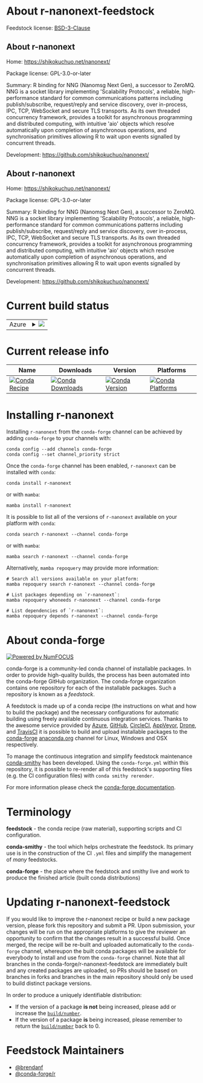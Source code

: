 About r-nanonext-feedstock
==========================

Feedstock license: [BSD-3-Clause](https://github.com/conda-forge/r-nanonext-feedstock/blob/main/LICENSE.txt)


About r-nanonext
----------------

Home: https://shikokuchuo.net/nanonext/

Package license: GPL-3.0-or-later

Summary: R binding for NNG (Nanomsg Next Gen), a successor to ZeroMQ. NNG is a socket library implementing 'Scalability Protocols', a reliable, high-performance standard for common communications patterns including publish/subscribe, request/reply and service discovery, over in-process, IPC, TCP, WebSocket and secure TLS transports. As its own threaded concurrency framework, provides a toolkit for asynchronous programming and distributed computing, with intuitive 'aio' objects which resolve automatically upon completion of asynchronous operations, and synchronisation primitives allowing R to wait upon events signalled by concurrent threads.

Development: https://github.com/shikokuchuo/nanonext/

About r-nanonext
----------------

Home: https://shikokuchuo.net/nanonext/

Package license: GPL-3.0-or-later

Summary: R binding for NNG (Nanomsg Next Gen), a successor to ZeroMQ. NNG is a socket library implementing 'Scalability Protocols', a reliable, high-performance standard for common communications patterns including publish/subscribe, request/reply and service discovery, over in-process, IPC, TCP, WebSocket and secure TLS transports. As its own threaded concurrency framework, provides a toolkit for asynchronous programming and distributed computing, with intuitive 'aio' objects which resolve automatically upon completion of asynchronous operations, and synchronisation primitives allowing R to wait upon events signalled by concurrent threads.

Development: https://github.com/shikokuchuo/nanonext/

Current build status
====================


<table>
    
  <tr>
    <td>Azure</td>
    <td>
      <details>
        <summary>
          <a href="https://dev.azure.com/conda-forge/feedstock-builds/_build/latest?definitionId=21607&branchName=main">
            <img src="https://dev.azure.com/conda-forge/feedstock-builds/_apis/build/status/r-nanonext-feedstock?branchName=main">
          </a>
        </summary>
        <table>
          <thead><tr><th>Variant</th><th>Status</th></tr></thead>
          <tbody><tr>
              <td>linux_64</td>
              <td>
                <a href="https://dev.azure.com/conda-forge/feedstock-builds/_build/latest?definitionId=21607&branchName=main">
                  <img src="https://dev.azure.com/conda-forge/feedstock-builds/_apis/build/status/r-nanonext-feedstock?branchName=main&jobName=linux&configuration=linux%20linux_64_" alt="variant">
                </a>
              </td>
            </tr><tr>
              <td>osx_64</td>
              <td>
                <a href="https://dev.azure.com/conda-forge/feedstock-builds/_build/latest?definitionId=21607&branchName=main">
                  <img src="https://dev.azure.com/conda-forge/feedstock-builds/_apis/build/status/r-nanonext-feedstock?branchName=main&jobName=osx&configuration=osx%20osx_64_" alt="variant">
                </a>
              </td>
            </tr><tr>
              <td>win_64</td>
              <td>
                <a href="https://dev.azure.com/conda-forge/feedstock-builds/_build/latest?definitionId=21607&branchName=main">
                  <img src="https://dev.azure.com/conda-forge/feedstock-builds/_apis/build/status/r-nanonext-feedstock?branchName=main&jobName=win&configuration=win%20win_64_" alt="variant">
                </a>
              </td>
            </tr>
          </tbody>
        </table>
      </details>
    </td>
  </tr>
</table>

Current release info
====================

| Name | Downloads | Version | Platforms |
| --- | --- | --- | --- |
| [![Conda Recipe](https://img.shields.io/badge/recipe-r--nanonext-green.svg)](https://anaconda.org/conda-forge/r-nanonext) | [![Conda Downloads](https://img.shields.io/conda/dn/conda-forge/r-nanonext.svg)](https://anaconda.org/conda-forge/r-nanonext) | [![Conda Version](https://img.shields.io/conda/vn/conda-forge/r-nanonext.svg)](https://anaconda.org/conda-forge/r-nanonext) | [![Conda Platforms](https://img.shields.io/conda/pn/conda-forge/r-nanonext.svg)](https://anaconda.org/conda-forge/r-nanonext) |

Installing r-nanonext
=====================

Installing `r-nanonext` from the `conda-forge` channel can be achieved by adding `conda-forge` to your channels with:

```
conda config --add channels conda-forge
conda config --set channel_priority strict
```

Once the `conda-forge` channel has been enabled, `r-nanonext` can be installed with `conda`:

```
conda install r-nanonext
```

or with `mamba`:

```
mamba install r-nanonext
```

It is possible to list all of the versions of `r-nanonext` available on your platform with `conda`:

```
conda search r-nanonext --channel conda-forge
```

or with `mamba`:

```
mamba search r-nanonext --channel conda-forge
```

Alternatively, `mamba repoquery` may provide more information:

```
# Search all versions available on your platform:
mamba repoquery search r-nanonext --channel conda-forge

# List packages depending on `r-nanonext`:
mamba repoquery whoneeds r-nanonext --channel conda-forge

# List dependencies of `r-nanonext`:
mamba repoquery depends r-nanonext --channel conda-forge
```


About conda-forge
=================

[![Powered by
NumFOCUS](https://img.shields.io/badge/powered%20by-NumFOCUS-orange.svg?style=flat&colorA=E1523D&colorB=007D8A)](https://numfocus.org)

conda-forge is a community-led conda channel of installable packages.
In order to provide high-quality builds, the process has been automated into the
conda-forge GitHub organization. The conda-forge organization contains one repository
for each of the installable packages. Such a repository is known as a *feedstock*.

A feedstock is made up of a conda recipe (the instructions on what and how to build
the package) and the necessary configurations for automatic building using freely
available continuous integration services. Thanks to the awesome service provided by
[Azure](https://azure.microsoft.com/en-us/services/devops/), [GitHub](https://github.com/),
[CircleCI](https://circleci.com/), [AppVeyor](https://www.appveyor.com/),
[Drone](https://cloud.drone.io/welcome), and [TravisCI](https://travis-ci.com/)
it is possible to build and upload installable packages to the
[conda-forge](https://anaconda.org/conda-forge) [anaconda.org](https://anaconda.org/)
channel for Linux, Windows and OSX respectively.

To manage the continuous integration and simplify feedstock maintenance
[conda-smithy](https://github.com/conda-forge/conda-smithy) has been developed.
Using the ``conda-forge.yml`` within this repository, it is possible to re-render all of
this feedstock's supporting files (e.g. the CI configuration files) with ``conda smithy rerender``.

For more information please check the [conda-forge documentation](https://conda-forge.org/docs/).

Terminology
===========

**feedstock** - the conda recipe (raw material), supporting scripts and CI configuration.

**conda-smithy** - the tool which helps orchestrate the feedstock.
                   Its primary use is in the construction of the CI ``.yml`` files
                   and simplify the management of *many* feedstocks.

**conda-forge** - the place where the feedstock and smithy live and work to
                  produce the finished article (built conda distributions)


Updating r-nanonext-feedstock
=============================

If you would like to improve the r-nanonext recipe or build a new
package version, please fork this repository and submit a PR. Upon submission,
your changes will be run on the appropriate platforms to give the reviewer an
opportunity to confirm that the changes result in a successful build. Once
merged, the recipe will be re-built and uploaded automatically to the
`conda-forge` channel, whereupon the built conda packages will be available for
everybody to install and use from the `conda-forge` channel.
Note that all branches in the conda-forge/r-nanonext-feedstock are
immediately built and any created packages are uploaded, so PRs should be based
on branches in forks and branches in the main repository should only be used to
build distinct package versions.

In order to produce a uniquely identifiable distribution:
 * If the version of a package **is not** being increased, please add or increase
   the [``build/number``](https://docs.conda.io/projects/conda-build/en/latest/resources/define-metadata.html#build-number-and-string).
 * If the version of a package **is** being increased, please remember to return
   the [``build/number``](https://docs.conda.io/projects/conda-build/en/latest/resources/define-metadata.html#build-number-and-string)
   back to 0.

Feedstock Maintainers
=====================

* [@brendanf](https://github.com/brendanf/)
* [@conda-forge/r](https://github.com/orgs/conda-forge/teams/r/)


